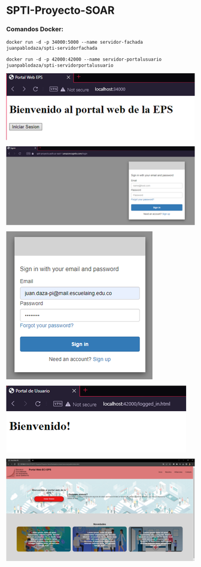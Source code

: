 # SPTI-Proyecto-SOAR
### Comandos Docker:
```
docker run -d -p 34000:5000 --name servidor-fachada juanpablodaza/spti-servidorfachada
```

```
docker run -d -p 42000:42000 --name servidor-portalusuario juanpablodaza/spti-servidorportalusuario
```

![](./img/index.png)<br>

![](./img/Signin.png)<br>

![](./img/Signin2.png)<br>

![](./img/logged_in.png)<br>

![](./img/front.png)<br>